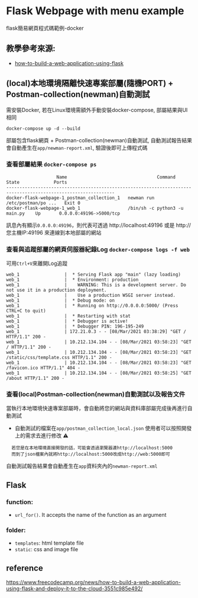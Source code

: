 # Flask Webpage with menu example
flask簡易網頁程式碼範例-docker

## 教學參考來源:
* [how-to-build-a-web-application-using-flask](https://www.freecodecamp.org/news/how-to-build-a-web-application-using-flask-and-deploy-it-to-the-cloud-3551c985e492/)

## (local)本地環境隔離快速專案部屬(隨機PORT) + Postman-collection(newman)自動測試
需安裝Docker, 若在Linux環境需額外手動安裝docker-compose, 部屬結果與UI相同
``` 
docker-compose up -d --build 
```
部屬包含flask網頁 + Postman-collection(newman)自動測試, 自動測試報告結果會自動產生在`app/newman-report.xml`, 驗證後即可上傳程式碼
### 查看部屬結果 `docker-compose ps`
```
                   Name                                  Command               State             Ports
---------------------------------------------------------------------------------------------------------------
docker-flask-webpage-1_postman_collection_1   newman run /etc/postman/po ...   Exit 0
docker-flask-webpage-1_web_1                  /bin/sh -c python3 -u main.py    Up       0.0.0.0:49196->5000/tcp
```
訊息內有顯示`0.0.0.0:49196`，則代表可透過 http://localhost:49196 或是 http://您主機IP:49196 來連線到本地部屬的網站
### 查看與追蹤部屬的網頁伺服器紀錄Log `docker-compose logs -f web`
可用`Ctrl+V`來離開Log追蹤
```
web_1                 |  * Serving Flask app "main" (lazy loading)
web_1                 |  * Environment: production
web_1                 |    WARNING: This is a development server. Do not use it in a production deployment.
web_1                 |    Use a production WSGI server instead.
web_1                 |  * Debug mode: on
web_1                 |  * Running on http://0.0.0.0:5000/ (Press CTRL+C to quit)
web_1                 |  * Restarting with stat
web_1                 |  * Debugger is active!
web_1                 |  * Debugger PIN: 196-195-249
web_1                 | 172.21.0.3 - - [08/Mar/2021 03:38:29] "GET / HTTP/1.1" 200 -
web_1                 | 10.212.134.104 - - [08/Mar/2021 03:58:23] "GET / HTTP/1.1" 200 -
web_1                 | 10.212.134.104 - - [08/Mar/2021 03:58:23] "GET /static/css/template.css HTTP/1.1" 200 -
web_1                 | 10.212.134.104 - - [08/Mar/2021 03:58:23] "GET /favicon.ico HTTP/1.1" 404 -
web_1                 | 10.212.134.104 - - [08/Mar/2021 03:58:25] "GET /about HTTP/1.1" 200 -
```
### 查看(local)Postman-collection(newman)自動測試以及報告文件
當執行本地環境快速專案部屬時，會自動將您的網站與資料庫部屬完成後再進行自動測試
* 自動測試的檔案在`app/postman_collection_local.json` 使用者可以按照開發上的需求去進行修改
:warning: 
```
  若您是在本地環境直接開發的話，可能會透過瀏覽器連http://localhost:5000
  而到了json檔案內就將http://localhost:5000改成http://web:5000即可
```
自動測試報告結果會自動產生在`app`資料夾內的`newman-report.xml`

## Flask 
### function:
* `url_for()`. It accepts the name of the function as an argument
### folder:
* `templates`: html template file
* `static`: css and image file

## reference
https://www.freecodecamp.org/news/how-to-build-a-web-application-using-flask-and-deploy-it-to-the-cloud-3551c985e492/
